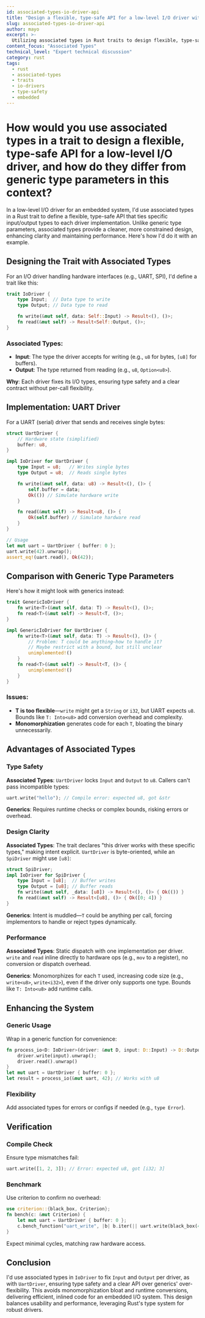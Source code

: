 ```yaml
---
id: associated-types-io-driver-api
title: "Design a flexible, type-safe API for a low-level I/O driver with associated type not generic"
slug: associated-types-io-driver-api
author: mayo
excerpt: >-
  Utilizing associated types in Rust traits to design flexible, type-safe APIs for low-level I/O drivers and comparing advantages over generic type parameters
content_focus: "Associated Types"
technical_level: "Expert technical discussion"
category: rust
tags:
  - rust
  - associated-types
  - traits
  - io-drivers
  - type-safety
  - embedded
---
```


# How would you use associated types in a trait to design a flexible, type-safe API for a low-level I/O driver, and how do they differ from generic type parameters in this context?

In a low-level I/O driver for an embedded system, I'd use associated types in a Rust trait to define a flexible, type-safe API that ties specific input/output types to each driver implementation. Unlike generic type parameters, associated types provide a cleaner, more constrained design, enhancing clarity and maintaining performance. Here's how I'd do it with an example.

## Designing the Trait with Associated Types

For an I/O driver handling hardware interfaces (e.g., UART, SPI), I'd define a trait like this:

```rust
trait IoDriver {
    type Input;  // Data type to write
    type Output; // Data type to read

    fn write(&mut self, data: Self::Input) -> Result<(), ()>;
    fn read(&mut self) -> Result<Self::Output, ()>;
}
```

### Associated Types:
- **Input**: The type the driver accepts for writing (e.g., `u8` for bytes, `[u8]` for buffers).
- **Output**: The type returned from reading (e.g., `u8`, `Option<u8>`).

**Why**: Each driver fixes its I/O types, ensuring type safety and a clear contract without per-call flexibility.

## Implementation: UART Driver

For a UART (serial) driver that sends and receives single bytes:

```rust
struct UartDriver {
    // Hardware state (simplified)
    buffer: u8,
}

impl IoDriver for UartDriver {
    type Input = u8;   // Writes single bytes
    type Output = u8;  // Reads single bytes

    fn write(&mut self, data: u8) -> Result<(), ()> {
        self.buffer = data;
        Ok(()) // Simulate hardware write
    }

    fn read(&mut self) -> Result<u8, ()> {
        Ok(self.buffer) // Simulate hardware read
    }
}

// Usage
let mut uart = UartDriver { buffer: 0 };
uart.write(42).unwrap();
assert_eq!(uart.read(), Ok(42));
```

## Comparison with Generic Type Parameters

Here's how it might look with generics instead:

```rust
trait GenericIoDriver {
    fn write<T>(&mut self, data: T) -> Result<(), ()>;
    fn read<T>(&mut self) -> Result<T, ()>;
}

impl GenericIoDriver for UartDriver {
    fn write<T>(&mut self, data: T) -> Result<(), ()> {
        // Problem: T could be anything—how to handle it?
        // Maybe restrict with a bound, but still unclear
        unimplemented!()
    }
    fn read<T>(&mut self) -> Result<T, ()> {
        unimplemented!()
    }
}
```

### Issues:
- **T is too flexible**—`write` might get a `String` or `i32`, but UART expects `u8`. Bounds like `T: Into<u8>` add conversion overhead and complexity.
- **Monomorphization** generates code for each `T`, bloating the binary unnecessarily.

## Advantages of Associated Types

### Type Safety

**Associated Types**: `UartDriver` locks `Input` and `Output` to `u8`. Callers can't pass incompatible types:

```rust
uart.write("hello"); // Compile error: expected u8, got &str
```

**Generics**: Requires runtime checks or complex bounds, risking errors or overhead.

### Design Clarity

**Associated Types**: The trait declares "this driver works with these specific types," making intent explicit. `UartDriver` is byte-oriented, while an `SpiDriver` might use `[u8]`:

```rust
struct SpiDriver;
impl IoDriver for SpiDriver {
    type Input = [u8];  // Buffer writes
    type Output = [u8]; // Buffer reads
    fn write(&mut self, _data: [u8]) -> Result<(), ()> { Ok(()) }
    fn read(&mut self) -> Result<[u8], ()> { Ok([0; 4]) }
}
```

**Generics**: Intent is muddled—`T` could be anything per call, forcing implementors to handle or reject types dynamically.

### Performance

**Associated Types**: Static dispatch with one implementation per driver. `write` and `read` inline directly to hardware ops (e.g., `mov` to a register), no conversion or dispatch overhead.

**Generics**: Monomorphizes for each `T` used, increasing code size (e.g., `write<u8>`, `write<i32>`), even if the driver only supports one type. Bounds like `T: Into<u8>` add runtime calls.

## Enhancing the System

### Generic Usage

Wrap in a generic function for convenience:

```rust
fn process_io<D: IoDriver>(driver: &mut D, input: D::Input) -> D::Output {
    driver.write(input).unwrap();
    driver.read().unwrap()
}
let mut uart = UartDriver { buffer: 0 };
let result = process_io(&mut uart, 42); // Works with u8
```

### Flexibility

Add associated types for errors or configs if needed (e.g., `type Error`).

## Verification

### Compile Check

Ensure type mismatches fail:

```rust
uart.write([1, 2, 3]); // Error: expected u8, got [i32; 3]
```

### Benchmark

Use criterion to confirm no overhead:

```rust
use criterion::{black_box, Criterion};
fn bench(c: &mut Criterion) {
    let mut uart = UartDriver { buffer: 0 };
    c.bench_function("uart_write", |b| b.iter(|| uart.write(black_box(42))));
}
```

Expect minimal cycles, matching raw hardware access.

## Conclusion

I'd use associated types in `IoDriver` to fix `Input` and `Output` per driver, as with `UartDriver`, ensuring type safety and a clear API over generics' over-flexibility. This avoids monomorphization bloat and runtime conversions, delivering efficient, inlined code for an embedded I/O system. This design balances usability and performance, leveraging Rust's type system for robust drivers.
